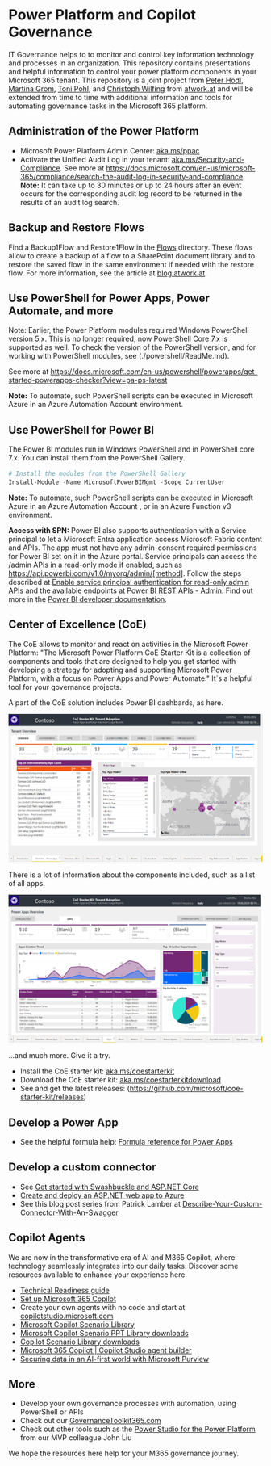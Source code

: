 # Power Platform and Copilot Governance

IT Governance helps to to monitor and control key information technology and processes in an organization. This repository contains presentations and helpful information to control your power platform components in your Microsoft 365 tenant. This repository is a joint project from [Peter Hödl](https://www.linkedin.com/in/peter-h%C3%B6dl/), [Martina Grom](https://www.linkedin.com/in/martinagrom/), [Toni Pohl](https://www.linkedin.com/in/tonipohl/), and [Christoph Wilfing](https://www.linkedin.com/in/christoph-wilfing-27983258/) from [atwork.at](https://www.atwork-it.com/) and will be extended from time to time with additional information and tools for automating governance tasks in the Microsoft 365 platform.

## Administration of the Power Platform

- Microsoft Power Platform Admin Center: [aka.ms/ppac](https://aka.ms/ppac)
- Activate the Unified Audit Log in your tenant: [aka.ms/Security-and-Compliance](https://aka.ms/Security-and-Compliance). See more at https://docs.microsoft.com/en-us/microsoft-365/compliance/search-the-audit-log-in-security-and-compliance. **Note:** It can take up to 30 minutes or up to 24 hours after an event occurs for the corresponding audit log record to be returned in the results of an audit log search.

## Backup and Restore Flows

Find a Backup1Flow and Restore1Flow in the [Flows](./Flows) directory. These flows allow to create a backup of a flow to a SharePoint document library and to restore the saved flow in the same environment if needed with the restore flow. For more information, see the article at [blog.atwork.at](https://blog.atwork.at/post/backup-and-restore-a-flow-with-another-flow).  

## Use PowerShell for Power Apps, Power Automate, and more

Note: Earlier, the Power Platform modules required Windows PowerShell version 5.x. This is no longer required, now PowerShell Core 7.x is supported as well. To check the version of the PowerShell version, and for working with PowerShell modules, see (./powershell/ReadMe.md).

See more at https://docs.microsoft.com/en-us/powershell/powerapps/get-started-powerapps-checker?view=pa-ps-latest

**Note:** To automate, such PowerShell scripts can be executed in Microsoft Azure in an Azure Automation Account environment.

## Use PowerShell for Power BI

The Power BI modules run in Windows PowerShell and in PowerShell core 7.x. You can install them from the PowerShell Gallery.

~~~powershell
# Install the modules from the PowerShell Gallery
Install-Module -Name MicrosoftPowerBIMgmt -Scope CurrentUser
~~~

**Note:** To automate, such PowerShell scripts can be executed in Microsoft Azure in an Azure Automation Account , or in an Azure Function v3 environment.

**Access with SPN:** Power BI also supports authentication with a Service principal to let a Microsoft Entra application access Microsoft Fabric content and APIs. The app must not have any admin-consent required permissions for Power BI set on it in the Azure portal. Service principals can access the /admin APIs in a read-only mode if enabled, such as https://api.powerbi.com/v1.0/myorg/admin/[method]. Follow the steps described at [Enable service principal authentication for read-only admin APIs](https://learn.microsoft.com/en-us/fabric/admin/) and the available endpoints at [Power BI REST APIs - Admin](https://learn.microsoft.com/en-us/rest/api/power-bi/admin). Find out more in the [Power BI developer documentation](https://learn.microsoft.com/en-us/power-bi/developer/).  

## Center of Excellence (CoE)

The CoE allows to monitor and react on activities in the Microsoft Power Platform: "The Microsoft Power Platform CoE Starter Kit is a collection of components and tools that are designed to help you get started with developing a strategy for adopting and supporting Microsoft Power Platform, with a focus on Power Apps and Power Automate." It´s a helpful tool for your governance projects.

A part of the CoE solution includes Power BI dashbards, as here.

[![link](./images/CoE-Demo-PowerBI-1.png)](./images/CoE-Demo-PowerBI-1.png "Click to enlarge")

There is a lot of information about the components included, such as a list of all apps.

[![link](./images/CoE-Demo-PowerBI-3-Apps.png)](./images/CoE-Demo-PowerBI-3-Apps.png "Click to enlarge")

...and much more. Give it a try.

- Install the  CoE starter kit: [aka.ms/coestarterkit](aka.ms/coestarterkit)
- Download the CoE starter kit: [aka.ms/coestarterkitdownload](aka.ms/coestarterkitdownload)
- See and get the latest releases: (https://github.com/microsoft/coe-starter-kit/releases)

## Develop a Power App

- See the helpful formula help: [Formula reference for Power Apps](https://docs.microsoft.com/en-us/powerapps/maker/canvas-apps/formula-reference)
  
## Develop a custom connector

- See [Get started with Swashbuckle and ASP.NET Core](https://docs.microsoft.com/en-us/aspnet/core/tutorials/getting-started-with-swashbuckle?view=aspnetcore-3.1&tabs=visual-studio)
- [Create and deploy an ASP.NET web app to Azure](https://docs.microsoft.com/en-us/connectors/custom-connectors/create-web-api-connector#create-and-deploy-an-aspnet-web-app-to-azure)
- See this blog post series from Patrick Lamber at [Describe-Your-Custom-Connector-With-An-Swagger](https://www.nubo.eu/Describe-Your-Custom-Connector-With-An-Swagger/)

## Copilot Agents

We are now in the transformative era of AI and M365 Copilot, where technology seamlessly integrates into our daily tasks. Discover some resources available to enhance your experience here.

- [Technical Readiness guide](https://aka.ms/Copilot/TechnicalReadinessGuide)
- [Set up Microsoft 365 Copilot](https://setup.cloud.microsoft/microsoft-365-copilot/setup-guide)
- Create your own agents with no code and start at [copilotstudio.microsoft.com](https://copilotstudio.microsoft.com/)
- [Microsoft Copilot Scenario Library ](https://adoption.microsoft.com/copilot-scenario-library/)
- [Microsoft Copilot Scenario PPT Library downloads](https://transform.microsoft.com/copilot-scenarios)
- [Copilot Scenario Library downloads](https://adoption.microsoft.com/copilot-scenario-library/downloads/)
- [Microsoft 365 Copilot | Copilot Studio agent builder](https://www.youtube.com/watch?v=uo-vCFL96yQ)
- [Securing data in an AI-first world with Microsoft Purview](https://techcommunity.microsoft.com/blog/securitycopilotblog/securing-data-in-an-ai-first-world-with-microsoft-purview/3981279)

## More

- Develop your own governance processes with automation, using PowerShell or APIs
- Check out our [GovernanceToolkit365.com](https://governancetoolkit365.com/)
- Check out other tools such as the [Power Studio for the Power Platform](https://flowstudio.app/) from our MVP colleague John Liu

We hope the resources here help for your M365 governance journey.
